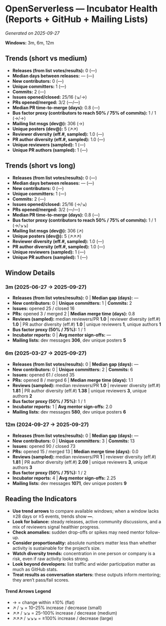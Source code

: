 # OpenServerless — Incubator Health (Reports + GitHub + Mailing Lists)
_Generated on 2025-09-27_

**Windows:** 3m, 6m, 12m

## Trends (short vs medium)

- **Releases (from list votes/results):** 0 (—)
- **Median days between releases:** — (—)
- **New contributors:** 0 (—)
- **Unique committers:** 1 (—)
- **Commits:** 2 (—)
- **Issues opened/closed:** 25/16 (↘/→)
- **PRs opened/merged:** 3/2 (—/—)
- **Median PR time-to-merge (days):** 0.8 (—)
- **Bus factor proxy (contributors to reach 50% / 75% of commits):** 1 / 1 (→/→)
- **Mailing list msgs (dev@):** 306 (→)
- **Unique posters (dev@):** 5 (↗↗)
- **Reviewer diversity (eff.#, sampled):** 1.0 (—)
- **PR author diversity (eff.#, sampled):** 1.0 (—)
- **Unique reviewers (sampled):** 1 (—)
- **Unique PR authors (sampled):** 1 (—)

## Trends (short vs long)

- **Releases (from list votes/results):** 0 (—)
- **Median days between releases:** — (—)
- **New contributors:** 0 (—)
- **Unique committers:** 1 (—)
- **Commits:** 2 (—)
- **Issues opened/closed:** 25/16 (→/↘)
- **PRs opened/merged:** 3/2 (—/—)
- **Median PR time-to-merge (days):** 0.8 (—)
- **Bus factor proxy (contributors to reach 50% / 75% of commits):** 1 / 1 (→/↘↘)
- **Mailing list msgs (dev@):** 306 (↗)
- **Unique posters (dev@):** 5 (↗↗↗)
- **Reviewer diversity (eff.#, sampled):** 1.0 (—)
- **PR author diversity (eff.#, sampled):** 1.0 (—)
- **Unique reviewers (sampled):** 1 (—)
- **Unique PR authors (sampled):** 1 (—)

## Window Details
### 3m  (2025-06-27 → 2025-09-27)
- **Releases (from list votes/results):** 0  |  **Median gap (days):** —
- **New contributors:** 0  |  **Unique committers:** 1  |  **Commits:** 2
- **Issues:** opened 25 / closed 16
- **PRs:** opened 3 / merged 2  |  **Median merge time (days):** 0.8
- **Reviews (sampled):** median reviewers/PR **1.0**  |  reviewer diversity (eff.#) **1.0**  |  PR author diversity (eff.#) **1.0**  |  unique reviewers **1**, unique authors **1**
- **Bus factor proxy (50% / 75%):** 1 / 1
- **Incubator reports:** 0  |  **Avg mentor sign-offs:** —
- **Mailing lists:** dev messages **306**, dev unique posters **5**

### 6m  (2025-03-27 → 2025-09-27)
- **Releases (from list votes/results):** 0  |  **Median gap (days):** —
- **New contributors:** 0  |  **Unique committers:** 2  |  **Commits:** 6
- **Issues:** opened 61 / closed 35
- **PRs:** opened 8 / merged 6  |  **Median merge time (days):** 1.1
- **Reviews (sampled):** median reviewers/PR **1.0**  |  reviewer diversity (eff.#) **1.81**  |  PR author diversity (eff.#) **1.38**  |  unique reviewers **3**, unique authors **2**
- **Bus factor proxy (50% / 75%):** 1 / 1
- **Incubator reports:** 1  |  **Avg mentor sign-offs:** 2.0
- **Mailing lists:** dev messages **580**, dev unique posters **6**

### 12m  (2024-09-27 → 2025-09-27)
- **Releases (from list votes/results):** 0  |  **Median gap (days):** —
- **New contributors:** 0  |  **Unique committers:** 3  |  **Commits:** 13
- **Issues:** opened 90 / closed 73
- **PRs:** opened 15 / merged 13  |  **Median merge time (days):** 0.0
- **Reviews (sampled):** median reviewers/PR **1**  |  reviewer diversity (eff.#) **1.81**  |  PR author diversity (eff.#) **2.09**  |  unique reviewers **3**, unique authors **3**
- **Bus factor proxy (50% / 75%):** 1 / 2
- **Incubator reports:** 4  |  **Avg mentor sign-offs:** 2.25
- **Mailing lists:** dev messages **1071**, dev unique posters **9**

## Reading the Indicators
- **Use trend arrows** to compare available windows; when a window lacks ≥28 days or ≥5 events, trends show **—**.
- **Look for balance:** steady releases, active community discussions, and a mix of reviewers signal healthier progress.
- **Check anomalies:** sudden drop-offs or spikes may need mentor follow-up.
- **Consider proportionality:** absolute numbers matter less than whether activity is sustainable for the project’s size.
- **Watch diversity trends:** concentration in one person or company is a risk, even if raw activity looks strong.
- **Look beyond developers:** list traffic and wider participation matter as much as GitHub stats.
- **Treat results as conversation starters:** these outputs inform mentoring; they aren’t pass/fail scores.

#### Trend Arrows Legend
- →  = change within ±10% (flat)
- ↗ / ↘ = 10–25% increase / decrease (small)
- ↗↗ / ↘↘ = 25–100% increase / decrease (medium)
- ↗↗↗ / ↘↘↘ = ≥100% increase / decrease (large)
